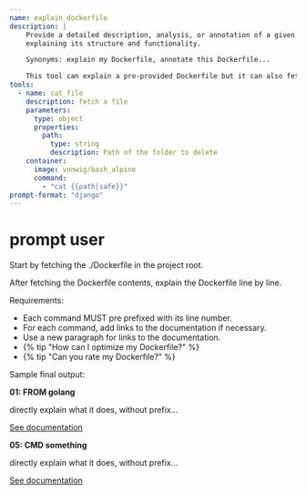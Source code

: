```yaml
---
name: explain_dockerfile
description: |
    Provide a detailed description, analysis, or annotation of a given Dockerfile,
    explaining its structure and functionality.

    Synonyms: explain my Dockerfile, annotate this Dockerfile...

    This tool can explain a pre-provided Dockerfile but it can also fetch the Dockerfile from the user's workspace.
tools:
  - name: cat_file
    description: fetch a file
    parameters:
      type: object
      properties:
        path:
          type: string
          description: Path of the folder to delete
    container:
      image: vonwig/bash_alpine
      command:
        - "cat {{path|safe}}"
prompt-format: "django"
---
```


# prompt user

Start by fetching the ./Dockerfile in the project root.

After fetching the Dockerfile contents, explain the Dockerfile line by line.

Requirements:
 + Each command MUST pre prefixed with its line number.
 + For each command, add links to the documentation if necessary.
 + Use a new paragraph for links to the documentation.
 + {% tip "How can I optimize my Dockerfile?" %}
 + {% tip "Can you rate my Dockerfile?" %}

Sample final output:

**01: FROM golang**

directly explain what it does, without prefix...

[See documentation](https://docs.docker.com/engine/reference/builder/#command)

**05: CMD something**

directly explain what it does, without prefix...

[See documentation](https://docs.docker.com/engine/reference/builder/#command)


